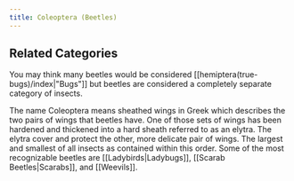 ```yaml
---
title: Coleoptera (Beetles)
---
```

## Related Categories

You may think many beetles would be considered [[hemiptera(true-bugs)/index|"Bugs"]] but beetles are considered a completely separate category of insects. 

The name Coleoptera means sheathed wings in Greek which describes the two pairs of wings that beetles have. One of those sets of wings has been hardened and thickened into a hard sheath referred to as an elytra. The elytra cover and protect the other, more delicate pair of wings. The largest and smallest of all insects as contained within this order.  Some of the most recognizable beetles are [[Ladybirds|Ladybugs]], [[Scarab Beetles|Scarabs]], and [[Weevils]]. 